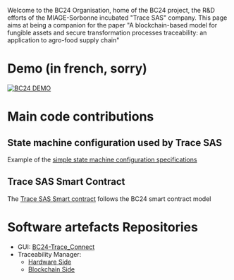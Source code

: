 Welcome to the BC24 Organisation, home of the BC24 project, the R&D efforts of the MIAGE-Sorbonne incubated "Trace SAS" company.
This page aims at being a companion for the paper "A blockchain-based model for fungible assets and secure transformation processes traceability: an application to agro-food supply chain"

# Demo (in french, sorry)

[![BC24 DEMO](https://img.youtube.com/vi/ilgs5eON-9k/0.jpg)](https://www.youtube.com/watch?v=ilgs5eON-9k)

# Main code contributions

## State machine configuration used by Trace SAS
Example of the [simple state machine configuration specifications](https://github.com/bc24-miage-dev/BC24-Smart-Traceability/blob/master/resource_templates/templates.ts)

## Trace SAS Smart Contract
The [Trace SAS Smart contract](https://github.com/bc24-miage-dev/BC24-Smart-Traceability/blob/master/contracts/BC24.sol) follows the BC24 smart contract model

# Software artefacts Repositories

* GUI: [BC24-Trace_Connect](https://github.com/bc24-miage-dev/BC24-Trace_Connect)
* Traceability Manager:
  * [Hardware Side](https://github.com/bc24-miage-dev/BC24-NFC-Trace)
  * [Blockchain Side](https://github.com/bc24-miage-dev/BC24-API)




